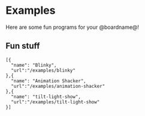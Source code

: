# Examples

Here are some fun programs for your @boardname@!

## Fun stuff

```codecard
[{
  "name": "Blinky",
  "url":"/examples/blinky"
},{
  "name": "Animation Shacker",
  "url":"/examples/animation-shacker"
},{
  "name": "tilt-light-show",
  "url":"/examples/tilt-light-show"
}]
```
